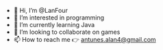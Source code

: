 - 👋 Hi, I’m @LanFour
- 👀 I’m interested in programming
- 🌱 I’m currently learning Java
- 💞️ I’m looking to collaborate on games
- 📫 How to reach me 👉 antunes.alan4@gmail.com

<!---
LanFour/LanFour is a ✨ special ✨ repository because its `README.md` (this file) appears on your GitHub profile.
You can click the Preview link to take a look at your changes.
--->
